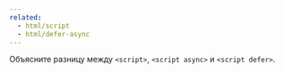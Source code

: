 ```yaml
---
related:
  - html/script
  - html/defer-async
---
```


Объясните разницу между `<script>`, `<script async>` и `<script defer>`.
